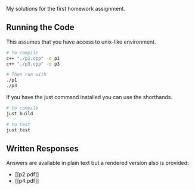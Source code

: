 My solutions for the first homework assignment.
## Running the Code
This assumes that you have access to unix-like environment.
```bash
# To compile
c++ "./p1.cpp" -o p1
c++ "./p3.cpp" -o p3

# Then run with
./p1
./p3
```

If you have the just command installed you can use the shorthands.
```bash
# to compile
just build

# to test
just test
```


## Written Responses
Answers are available in plain text but a rendered version also is provided:
- [[p2.pdf]]
- [[p4.pdf]]
